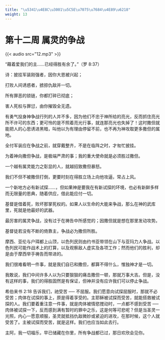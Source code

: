 ```yaml
---
title: "\u5341\u4E8C\u3001\u5C5E\u7075\u7684\u4E89\u6218"
weight: 13
---
```


# 第十二周 属灵的争战

{{< audio src="12.mp3" >}}


“藉着爱我们的主……已经得胜有余了。”（罗 8:37）

诗：披挂军装刚强者，因你大恩被兴起；

打败人间诱惑者，掳掠仇敌并一切。

所有罪恶的锁链，你都打碎已彻底；

害人死权与罪愆，由你摧毁全无遗。

有勇气投身神争战行列的人并不多，因为他们不忠于神所给的亮光，反而抓住亮光所不许可的东西；更可怜的是不照着亮光行事，就连那亮光也失掉了！这时撒但就能把人的心思诱进黑暗，叫他以为有理由停留不前，也不再为神攻取更多撒但的属地。

全付军装应在争战之前，就穿戴整齐，不是在临阵之时，才匆忙披挂。

为着神向撒但争战，是极端严肃的事；我的重大使命就是必须胜过撒但。

一个越有属灵能力之彰显的人，就越招致撒但暴怒。

我们不但不被撒但打倒，更要时刻在得胜立场上向他攻逼，常占上风。

一个新地方必有新试探……，但如果神是要我在有新试探的环境，也必有新鲜多样而无限量的恩典，随着供应，借此能应付一切。

基督是借着死，败坏那掌死权的。如果人以生命的大能来争战，那么在神的武库里，死就是他最好的武器。

最厉害的属灵争战，没有过于在祷告中所感觉的；因撒但就是想在那里发动攻势。

基督徒若没有不断的倚靠主，争战必为撒但所胜。

摩西、亚伦与户珥都上山顶，以色列民则由约书亚带领在山下与亚玛力人争战。以色列民可能作战术上的打算，以及观察敌人虚实及各项工作；然而他们的胜利，却是由于摩西举手祷告而带进的。

我们很难看明一件事，就是我们自已和撒但，都算不得什么，惟独神才是一切。

我敢说，我们中间许多人以为只要狠狠的痛击撒但一顿，那就万事大吉。但是，没有这样的事，我们的得胜固然是有保证，但神并没有应许我们可以停止争战。

希伯来书 2:18 告诉我们，祂受苦 ── 不屈服。我们愿意向试探屈服时，那就不必受苦；肉体在试探的事上，原是得着享受的。主耶稣被试探而受苦，就能搭救被试探的人。我们要着重注意一件事，就是肉体被情慾搅动时，一点都不感到受苦 ── 肉体被试探一下，反而感到满有暂时的罪中之乐，这是何等可悲呢？但是当圣灵一光照，内心一愿意顺服，圣灵就抵挡仇敌微妙或紧迫的进攻，在那时候，这个人就受苦了。主被试探而受苦，就是这样。我们也应当如此去行。

主阿，我一切福乐，早已储藏在你里，所有争战都已过，那日欢欣会见你。